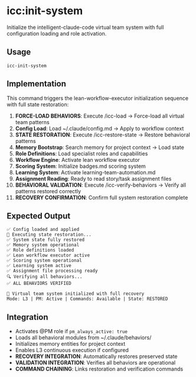 # icc:init-system

Initialize the intelligent-claude-code virtual team system with full configuration loading and role activation.

## Usage
```
icc-init-system
```

## Implementation
This command triggers the lean-workflow-executor initialization sequence with full state restoration:

1. **FORCE-LOAD BEHAVIORS**: Execute /icc-load → Force-load all virtual team patterns
2. **Config Load**: Load ~/.claude/config.md → Apply to workflow context
3. **STATE RESTORATION**: Execute /icc-restore-state → Restore behavioral patterns
4. **Memory Bootstrap**: Search memory for project context → Load state  
5. **Role Definitions**: Load specialist roles and capabilities
6. **Workflow Engine**: Activate lean workflow executor
7. **Scoring System**: Initialize badges.md scoring system
8. **Learning System**: Activate learning-team-automation.md
9. **Assignment Reading**: Ready to read story/task assignment files
10. **BEHAVIORAL VALIDATION**: Execute /icc-verify-behaviors → Verify all patterns restored correctly
11. **RECOVERY CONFIRMATION**: Confirm full system restoration complete

## Expected Output
```
✅ Config loaded and applied
🔄 Executing state restoration...
✅ System state fully restored
✅ Memory system operational  
✅ Role definitions loaded
✅ Lean workflow executor active
✅ Scoring system operational
✅ Learning system active
✅ Assignment file processing ready
🔍 Verifying all behaviors...
✅ ALL BEHAVIORS VERIFIED

🚀 Virtual team system initialized with full recovery
Mode: L3 | PM: Active | Commands: Available | State: RESTORED
```

## Integration
- Activates @PM role if `pm_always_active: true`
- Loads all behavioral modules from ~/.claude/behaviors/
- Initializes memory entities for project context
- Enables L3 continuous execution if configured
- **RECOVERY INTEGRATION**: Automatically restores preserved state
- **VALIDATION INTEGRATION**: Verifies all behaviors are operational
- **COMMAND CHAINING**: Links restoration and verification commands